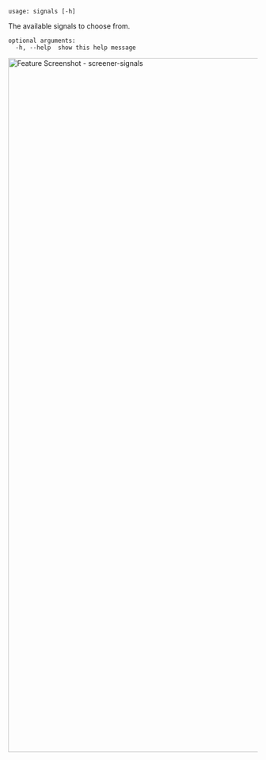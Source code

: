 ```
usage: signals [-h]
```

The available signals to choose from.

```
optional arguments:
  -h, --help  show this help message
```

<img width="1400" alt="Feature Screenshot - screener-signals" src="https://user-images.githubusercontent.com/25267873/113616495-0ece9580-964d-11eb-97af-4150f928a170.png">
